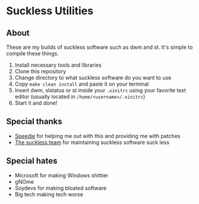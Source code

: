 # Suckless Utilities 
## About 
These are my builds of suckless software such as dwm and st.
It's simple to compile these things. 

1. Install necessary tools and libraries 
2. Clone this repository 
3. Change directory to what suckless software do you want to use
4. Copy `make clean install` and paste it on your terminal
5. Insert dwm, slstatus or st inside your `.xinitrc` using your favorite text editor (usually located in `/home/<username>/.xinitrc`)
6. Start it and done!

## Special thanks 
* [Speedie](https://spdgmr.github.io) for helping me out with this and providing me with patches 
* [The suckless team](https://suckless.org) for maintaining suckless software suck less

## Special hates
* Microsoft for making Windows shittier
* gNOme
* Soydevs for making bloated software
* Big tech making tech worse

